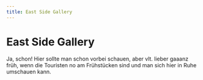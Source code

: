 ```yaml
---
title: East Side Gallery
---
```


# East Side Gallery

Ja, schon! Hier sollte man schon vorbei schauen, aber vlt. lieber gaaanz früh, wenn die Touristen no am Frühstücken sind und man sich hier in Ruhe umschauen kann.

<AnImage src="berlin/eastside-1.jpg" class="mb-5" />
<AnImage src="berlin/eastside-2.jpg" class="mb-5" />
<AnImage src="berlin/eastside-3.jpg" />